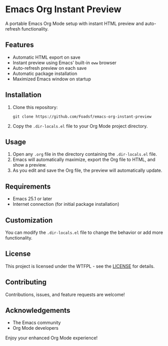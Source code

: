# Emacs Org Instant Preview

A portable Emacs Org Mode setup with instant HTML preview and auto-refresh functionality.

## Features

- Automatic HTML export on save
- Instant preview using Emacs' built-in `eww` browser
- Auto-refresh preview on each save
- Automatic package installation
- Maximized Emacs window on startup

## Installation

1. Clone this repository:
   ```
   git clone https://github.com/Foadsf/emacs-org-instant-preview
   ```
2. Copy the `.dir-locals.el` file to your Org Mode project directory.

## Usage

1. Open any `.org` file in the directory containing the `.dir-locals.el` file.
2. Emacs will automatically maximize, export the Org file to HTML, and show a preview.
3. As you edit and save the Org file, the preview will automatically update.

## Requirements

- Emacs 25.1 or later
- Internet connection (for initial package installation)

## Customization

You can modify the `.dir-locals.el` file to change the behavior or add more functionality.

## License

This project is licensed under the WTFPL - see the [LICENSE](https://en.wikipedia.org/wiki/WTFPL) for details.

## Contributing

Contributions, issues, and feature requests are welcome!

## Acknowledgements

- The Emacs community
- Org Mode developers

Enjoy your enhanced Org Mode experience!